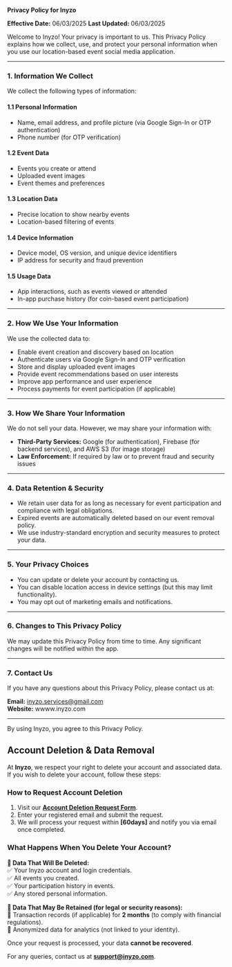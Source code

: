 **Privacy Policy for Inyzo**

**Effective Date:** 06/03/2025 
**Last Updated:** 06/03/2025

Welcome to Inyzo! Your privacy is important to us. This Privacy Policy explains how we collect, use, and protect your personal information when you use our location-based event social media application.

---

### 1. Information We Collect
We collect the following types of information:

#### **1.1 Personal Information**
- Name, email address, and profile picture (via Google Sign-In or OTP authentication)
- Phone number (for OTP verification)

#### **1.2 Event Data**
- Events you create or attend
- Uploaded event images
- Event themes and preferences

#### **1.3 Location Data**
- Precise location to show nearby events
- Location-based filtering of events

#### **1.4 Device Information**
- Device model, OS version, and unique device identifiers
- IP address for security and fraud prevention

#### **1.5 Usage Data**
- App interactions, such as events viewed or attended
- In-app purchase history (for coin-based event participation)

---

### 2. How We Use Your Information
We use the collected data to:
- Enable event creation and discovery based on location
- Authenticate users via Google Sign-In and OTP verification
- Store and display uploaded event images
- Provide event recommendations based on user interests
- Improve app performance and user experience
- Process payments for event participation (if applicable)

---

### 3. How We Share Your Information
We do not sell your data. However, we may share your information with:
- **Third-Party Services:** Google (for authentication), Firebase (for backend services), and AWS S3 (for image storage)
- **Law Enforcement:** If required by law or to prevent fraud and security issues

---

### 4. Data Retention & Security
- We retain user data for as long as necessary for event participation and compliance with legal obligations.
- Expired events are automatically deleted based on our event removal policy.
- We use industry-standard encryption and security measures to protect your data.

---

### 5. Your Privacy Choices
- You can update or delete your account by contacting us.
- You can disable location access in device settings (but this may limit functionality).
- You may opt out of marketing emails and notifications.

---

### 6. Changes to This Privacy Policy
We may update this Privacy Policy from time to time. Any significant changes will be notified within the app.

---

### 7. Contact Us
If you have any questions about this Privacy Policy, please contact us at:

**Email:** inyzo.services@gmail.com  
**Website:** wwww.inyzo.com 

---

By using Inyzo, you agree to this Privacy Policy.
## Account Deletion & Data Removal  

At **Inyzo**, we respect your right to delete your account and associated data. If you wish to delete your account, follow these steps:  

### **How to Request Account Deletion**  
1. Visit our **[Account Deletion Request Form](https://forms.gle/doXFEtpoaMDegxex7)**.  
2. Enter your registered email and submit the request.  
3. We will process your request within **[60days]** and notify you via email once completed.  

### **What Happens When You Delete Your Account?**  

**📌 Data That Will Be Deleted:**  
✅ Your Inyzo account and login credentials.  
✅ All events you created.  
✅ Your participation history in events.  
✅ Any stored personal information.  

**📌 Data That May Be Retained (for legal or security reasons):**  
🔹 Transaction records (if applicable) for **2 months** (to comply with financial regulations).  
🔹 Anonymized data for analytics (not linked to your identity).  

Once your request is processed, your data **cannot be recovered**.  

For any queries, contact us at **[support@inyzo.com](mailto:support@inyzo.com)**.  


